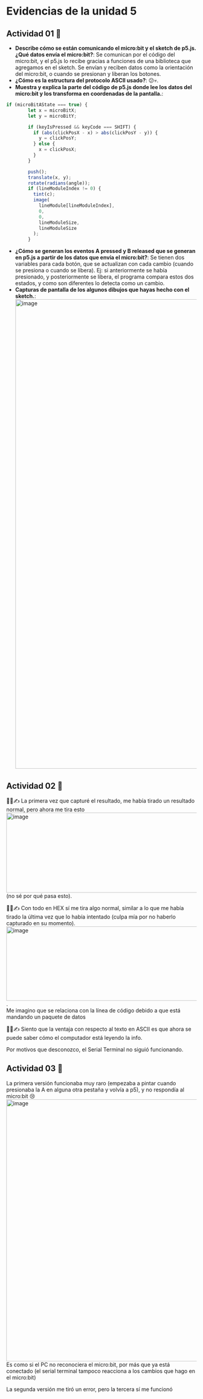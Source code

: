 
# Evidencias de la unidad 5
## Actividad 01 🐧  
- **Describe cómo se están comunicando el micro:bit y el sketch de p5.js. ¿Qué datos envía el micro:bit?**: Se comunican por el código del micro:bit, y el p5.js lo recibe gracias a funciones de una biblioteca que agregamos en el sketch. Se envían y reciben datos como la orientación del micro:bit, o cuando se presionan y liberan los botones.
- **¿Cómo es la estructura del protocolo ASCII usado?**: 😕💀.
- **Muestra y explica la parte del código de p5.js donde lee los datos del micro:bit y los transforma en coordenadas de la pantalla.**:
``` js
if (microBitAState === true) {
        let x = microBitX;
        let y = microBitY;

        if (keyIsPressed && keyCode === SHIFT) {
          if (abs(clickPosX - x) > abs(clickPosY - y)) {
            y = clickPosY;
          } else {
            x = clickPosX;
          }
        }

        push();
        translate(x, y);
        rotate(radians(angle));
        if (lineModuleIndex != 0) {
          tint(c);
          image(
            lineModule[lineModuleIndex],
            0,
            0,
            lineModuleSize,
            lineModuleSize
          );
        }
```
- **¿Cómo se generan los eventos A pressed y B released que se generan en p5.js a partir de los datos que envía el micro:bit?**: Se tienen dos variables para cada botón, que se actualizan con cada cambio (cuando se presiona o cuando se libera). Ej: si anteriormente se había presionado, y posteriormente se libera, el programa compara estos dos estados, y como son diferentes lo detecta como un cambio.
- **Capturas de pantalla de los algunos dibujos que hayas hecho con el sketch.**: <img width="1370" height="1238" alt="image" src="https://github.com/user-attachments/assets/a0d3a83b-4ce2-48cd-ad6e-e0b8237c5cf1" />

## Actividad 02 🐧 
🧐🧪✍️ La primera vez que capturé el resultado, me había tirado un resultado normal, pero ahora me tira esto <img width="1007" height="211" alt="image" src="https://github.com/user-attachments/assets/f939dd45-9234-4f7e-bbea-1fb1fd812bdb" /> (no sé por qué pasa esto).

🧐🧪✍️ Con todo en HEX sí me tira algo normal, similar a lo que me había tirado la última vez que lo había intentado (culpa mía por no haberlo capturado en su momento). <img width="965" height="196" alt="image" src="https://github.com/user-attachments/assets/797bb55c-a8c5-4817-982f-b85fc2864b4e" />.  
Me imagino que se relaciona con la línea de código debido a que está mandando un paquete de datos

🧐🧪✍️ Siento que la ventaja con respecto al texto en ASCII es que ahora se puede saber cómo el computador está leyendo la info.

Por motivos que desconozco, el Serial Terminal no siguió funcionando.



## Actividad 03 🐧

La primera versión funcionaba muy raro (empezaba a pintar cuando presionaba la A en alguna otra pestaña y volvía a p5), y no respondía al micro:bit 😢  
<img width="738" height="691" alt="image" src="https://github.com/user-attachments/assets/6bb64a66-432b-486b-b684-56497efc5162" />  
Es como si el PC no reconociera el micro:bit, por más que ya está conectado (el serial terminal tampoco reacciona a los cambios que hago en el micro:bit)  

La segunda versión me tiró un error, pero la tercera sí me funcionó
























































































































































































































































































































